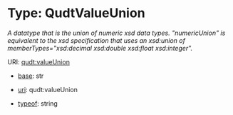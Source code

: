 # Type: QudtValueUnion




_A datatype that is the union of numeric xsd data types. "numericUnion" is equivalent to the xsd specification that uses an xsd:union of memberTypes="xsd:decimal xsd:double xsd:float xsd:integer"._



URI: [qudt:valueUnion](http://qudt.org/schema/qudt/valueUnion)

* [base](https://w3id.org/linkml/base): str

* [uri](https://w3id.org/linkml/uri): qudt:valueUnion


* [typeof](https://w3id.org/linkml/typeof): string








